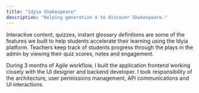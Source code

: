 ```yaml
---
title: "Idyia Shakespeare"
description: "Helping generation X to discover Shakespeare."
---
```


Interactive content, quizzes, instant glossary definitions are some of the features we built to help students accelerate their learning using the Idyia platform. Teachers keep track of students progress through the plays in the admin by viewing their quiz scores, notes and engagement.

During 3 months of Agile workflow, I built the application frontend working closely with the UI designer and backend developer. I took responsibility of the architecture, user permissions management, API communications and UI interactions.
